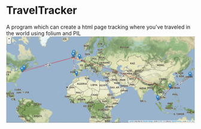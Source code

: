 # TravelTracker
A program which can create a html page tracking where you've traveled in the world using folium and PIL
![alt text](https://github.com/DavidLSmyth/TravelTracker/blob/master/TravelTrackerExample.PNG)
